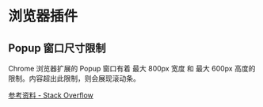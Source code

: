 # 浏览器插件

## Popup 窗口尺寸限制

Chrome 浏览器扩展的 Popup 窗口有着 最大 800px 宽度 和 最大 600px 高度的限制。内容超出此限制，则会展现滚动条。

[参考资料 - Stack Overflow](https://stackoverflow.com/questions/8983165/how-can-i-expand-the-popup-window-of-my-chrome-extension)
